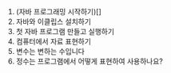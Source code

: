 01. (자바 프로그래밍 시작하기)[]
02. 자바와 이클립스 설치하기
03. 첫 자바 프로그램 만들고 실행하기
04. 컴퓨터에서 자료 표현하기
05. 변수는 변하는 수입니다
06. 정수는 프로그램에서 어떻게 표현하여 사용하나요?
